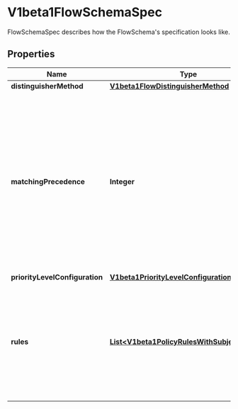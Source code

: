 

# V1beta1FlowSchemaSpec

FlowSchemaSpec describes how the FlowSchema's specification looks like.

## Properties

| Name | Type | Description | Notes |
|------------ | ------------- | ------------- | -------------|
|**distinguisherMethod** | [**V1beta1FlowDistinguisherMethod**](V1beta1FlowDistinguisherMethod.md) |  |  [optional] |
|**matchingPrecedence** | **Integer** | &#x60;matchingPrecedence&#x60; is used to choose among the FlowSchemas that match a given request. The chosen FlowSchema is among those with the numerically lowest (which we take to be logically highest) MatchingPrecedence.  Each MatchingPrecedence value must be ranged in [1,10000]. Note that if the precedence is not specified, it will be set to 1000 as default. |  [optional] |
|**priorityLevelConfiguration** | [**V1beta1PriorityLevelConfigurationReference**](V1beta1PriorityLevelConfigurationReference.md) |  |  |
|**rules** | [**List&lt;V1beta1PolicyRulesWithSubjects&gt;**](V1beta1PolicyRulesWithSubjects.md) | &#x60;rules&#x60; describes which requests will match this flow schema. This FlowSchema matches a request if and only if at least one member of rules matches the request. if it is an empty slice, there will be no requests matching the FlowSchema. |  [optional] |



